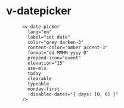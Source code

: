 # v-datepicker

<div>
      <v-date-picker
        lang="en"
        label="set date"
        color="grey darken-3"
        content-color="amber accent-3"
        format="dd MMMM yyyy D"
        elevation="15"
        use-mls
        today
        clearable
        typeable
        prepend-icon="event"
        monday-first
        :disabled-dates="{
            days: [0, 6, 2],
        }"
      />
</div>

```vue
      <v-date-picker
        lang="en"
        label="set date"
        color="grey darken-3"
        content-color="amber accent-3"
        format="dd MMMM yyyy D"
        prepend-icon="event"
        elevation="15"
        use-mls
        today
        clearable
        typeable
        monday-first
        :disabled-dates="{ days: [0, 6] }"
      />
```
